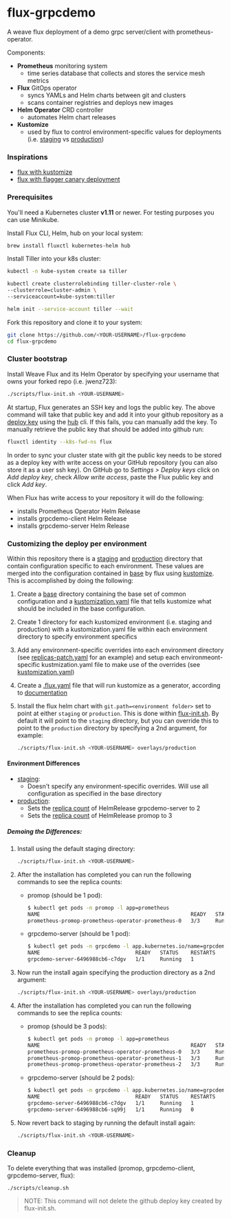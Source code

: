 # flux-grpcdemo

A weave flux deployment of a demo grpc server/client with prometheus-operator.

Components:

* **Prometheus** monitoring system  
    * time series database that collects and stores the service mesh metrics
* **Flux** GitOps operator
    * syncs YAMLs and Helm charts between git and clusters
    * scans container registries and deploys new images
* **Helm Operator** CRD controller
    * automates Helm chart releases
* **Kustomize**
	* used by flux to control environment-specific values for deployments (i.e. [staging](overlays/staging) vs [production](overlays/production))

### Inspirations

* [flux with kustomize](https://github.com/weaveworks/flux-kustomize-example)
* [flux with flagger canary deployment](https://github.com/stefanprodan/gitops-istio)


### Prerequisites

You'll need a Kubernetes cluster **v1.11** or newer. 
For testing purposes you can use Minikube. 

Install Flux CLI, Helm, hub on your local system:

```bash
brew install fluxctl kubernetes-helm hub
```

Install Tiller into your k8s cluster:

```bash
kubectl -n kube-system create sa tiller

kubectl create clusterrolebinding tiller-cluster-role \
--clusterrole=cluster-admin \
--serviceaccount=kube-system:tiller

helm init --service-account tiller --wait
```

Fork this repository and clone it to your system:

```bash
git clone https://github.com/<YOUR-USERNAME>/flux-grpcdemo
cd flux-grpcdemo
```

### Cluster bootstrap

Install Weave Flux and its Helm Operator by specifying your username that owns your forked repo (i.e. jwenz723):

```bash
./scripts/flux-init.sh <YOUR-USERNAME>
```

At startup, Flux generates an SSH key and logs the public key. The above command will take that public key and add it into your github repository as a [deploy key](https://developer.github.com/v3/guides/managing-deploy-keys/) using the [hub](https://hub.github.com/) cli. If this fails, you can manually add the key. To manually retrieve the public key that should be added into github run:

```bash
fluxctl identity --k8s-fwd-ns flux
```

In order to sync your cluster state with git the public key needs to be stored as a deploy key with write 
access on your GitHub repository (you can also store it as a user ssh key). On GitHub go to _Settings > Deploy keys_ click on _Add deploy key_, 
check _Allow write access_, paste the Flux public key and click _Add key_.

When Flux has write access to your repository it will do the following:

* installs Prometheus Operator Helm Release
* installs grpcdemo-client Helm Release
* installs grpcdemo-server Helm Release

### Customizing the deploy per environment

Within this repository there is a [staging](overlays/staging) and [production](overlays/production) directory that contain configuration specific to each environment. These values are merged into the configuration contained in [base](base) by flux using [kustomize](https://kustomize.io/). This is accomplished by doing the following:

1. Create a [base](base) directory containing the base set of common configuration and a [kustomization.yaml](base/kustomization.yaml) file that tells kustomize what should be included in the base configuration.
2. Create 1 directory for each kustomized environment (i.e. staging and production) with a kustomization.yaml file within each environment directory to specify environment specifics
3. Add any environment-specific overrides into each environment directory (see [replicas-patch.yaml](overlays/production/replicas-patch.yaml) for an example) and setup each environmeont-specific kustmization.yaml file to make use of the overrides (see [kustomization.yaml](overlays/production/kustomization.yaml))
4. Create a [.flux.yaml](.flux.yaml) file that will run kustomize as a generator, according to [documentation](https://github.com/fluxcd/flux/blob/master/site/fluxyaml-config-files.md)
5. Install the flux helm chart with `git.path=<environment folder>` set to point at either `staging` or `production`. This is done within [flux-init.sh](scripts/flux-init.sh). By default it will point to the `staging` directory, but you can override this to point to the `production` directory by specifying a 2nd argument, for example:

	```bash
	./scripts/flux-init.sh <YOUR-USERNAME> overlays/production
	```

#### Environment Differences

* [staging](overlays/staging):
	* Doesn't specify any environment-specific overrides. Will use all configuration as specified in the base directory
* [production](overlays/production):
	* Sets the [replica count](overlays/production/replicas-patch.yaml) of HelmRelease grpcdemo-server to 2
	* Sets the [replica count](overlays/production/replicas-patch.yaml) of HelmRelease promop to 3

##### Demoing the Differences:

1. Install using the default staging directory:
	
	```bash
	./scripts/flux-init.sh <YOUR-USERNAME>
	```

2. After the installation has completed you can run the following commands to see the replica counts:
	
	* promop (should be 1 pod):

		```bash
		$ kubectl get pods -n promop -l app=prometheus
		NAME                                                 READY   STATUS    RESTARTS   AGE
		prometheus-promop-prometheus-operator-prometheus-0   3/3     Running   1          1m
		```

	* grpcdemo-server (should be 1 pod):

		```bash
		$ kubectl get pods -n grpcdemo -l app.kubernetes.io/name=grpcdemo-server
		NAME                               READY   STATUS    RESTARTS   AGE
		grpcdemo-server-6496988cb6-c7dgv   1/1     Running   1          1m
		```

3. Now run the install again specifying the production directory as a 2nd argument:

	```bash
	./scripts/flux-init.sh <YOUR-USERNAME> overlays/production
	```

4. After the installation has completed you can run the following commands to see the replica counts:
	
	* promop (should be 3 pods):

		```bash
		$ kubectl get pods -n promop -l app=prometheus
		NAME                                                 READY   STATUS    RESTARTS   AGE
		prometheus-promop-prometheus-operator-prometheus-0   3/3     Running   1          5m
		prometheus-promop-prometheus-operator-prometheus-1   3/3     Running   1          5m
		prometheus-promop-prometheus-operator-prometheus-2   3/3     Running   1          5m
		```

	* grpcdemo-server (should be 2 pods):

		```bash
		$ kubectl get pods -n grpcdemo -l app.kubernetes.io/name=grpcdemo-server
		NAME                               READY   STATUS    RESTARTS   AGE
		grpcdemo-server-6496988cb6-c7dgv   1/1     Running   1          5m
		grpcdemo-server-6496988cb6-sq99j   1/1     Running   0          5m
		```

5. Now revert back to staging by running the default install again:

	```bash
	./scripts/flux-init.sh <YOUR-USERNAME>
	```

### Cleanup

To delete everything that was installed (promop, grpcdemo-client, grpcdemo-server, flux):

```
./scripts/cleanup.sh
```

> NOTE: This command will not delete the github deploy key created by flux-init.sh.